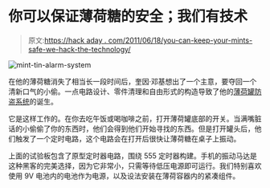 # 你可以保证薄荷糖的安全；我们有技术

> 原文:[https://hack aday . com/2011/06/18/you-can-keep-your-mints-safe-we-hack-the-technology/](https://hackaday.com/2011/06/18/you-can-keep-your-mints-safe-we-have-the-technology/)

![](../Images/919b8ec064c25cd2e5402969d3f25052.png "mint-tin-alarm-system")

在他的薄荷糖消失了相当长一段时间后，奎因·邓基想出了一个主意，要夺回一个清新口气的小偷。一点电路设计、零件清理和自由形式的构造导致了他的[薄荷罐防盗系统](http://www.quinndunki.com/blondihacks/BlondiHacks/Index/Pages/Mintzilla.html)的诞生。

它是这样工作的。在你去吃午饭或喝咖啡之前，打开薄荷罐底部的开关。当满嘴脏话的小偷偷了你的东西时，他们会得到他们开始寻找的东西。但是打开罐头后，他们触发了一个定时电路，这个电路会在打开后很快让薄荷糖在桌子上振动。

上面的试验板包含了原型定时器电路，围绕 555 定时器构建。手机的振动马达是这种黑客的完美选择，因为它非常小，只需等待低压电源即可运行。我们特别喜欢使用 9V 电池内的电池作为电源，以及设法安装在薄荷容器内的紧凑组件。
